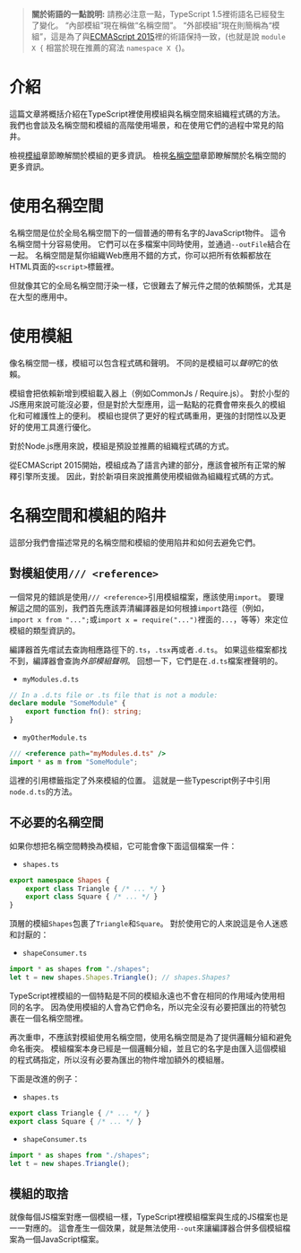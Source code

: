 > **關於術語的一點說明:**
請務必注意一點，TypeScript 1.5裡術語名已經發生了變化。
“內部模組”現在稱做“名稱空間”。
“外部模組”現在則簡稱為“模組”，這是為了與[ECMAScript 2015](http://www.ecma-international.org/ecma-262/6.0/)裡的術語保持一致，(也就是說 `module X {` 相當於現在推薦的寫法 `namespace X {`)。

# 介紹

這篇文章將概括介紹在TypeScript裡使用模組與名稱空間來組織程式碼的方法。
我們也會談及名稱空間和模組的高階使用場景，和在使用它們的過程中常見的陷井。

檢視[模組](./Modules.md)章節瞭解關於模組的更多資訊。
檢視[名稱空間](./Namespaces.md)章節瞭解關於名稱空間的更多資訊。


# 使用名稱空間

名稱空間是位於全局名稱空間下的一個普通的帶有名字的JavaScript物件。
這令名稱空間十分容易使用。
它們可以在多檔案中同時使用，並通過`--outFile`結合在一起。
名稱空間是幫你組織Web應用不錯的方式，你可以把所有依賴都放在HTML頁面的`<script>`標籤裡。

但就像其它的全局名稱空間汙染一樣，它很難去了解元件之間的依賴關係，尤其是在大型的應用中。

# 使用模組

像名稱空間一樣，模組可以包含程式碼和聲明。
不同的是模組可以*聲明*它的依賴。

模組會把依賴新增到模組載入器上（例如CommonJs / Require.js）。
對於小型的JS應用來說可能沒必要，但是對於大型應用，這一點點的花費會帶來長久的模組化和可維護性上的便利。
模組也提供了更好的程式碼重用，更強的封閉性以及更好的使用工具進行優化。

對於Node.js應用來說，模組是預設並推薦的組織程式碼的方式。

從ECMAScript 2015開始，模組成為了語言內建的部分，應該會被所有正常的解釋引擎所支援。
因此，對於新項目來說推薦使用模組做為組織程式碼的方式。

# 名稱空間和模組的陷井

這部分我們會描述常見的名稱空間和模組的使用陷井和如何去避免它們。

## 對模組使用`/// <reference>`

一個常見的錯誤是使用`/// <reference>`引用模組檔案，應該使用`import`。
要理解這之間的區別，我們首先應該弄清編譯器是如何根據`import`路徑（例如，`import x from "...";`或`import x = require("...")`裡面的`...`，等等）來定位模組的類型資訊的。

編譯器首先嚐試去查詢相應路徑下的`.ts`，`.tsx`再或者`.d.ts`。
如果這些檔案都找不到，編譯器會查詢*外部模組聲明*。
回想一下，它們是在`.d.ts`檔案裡聲明的。

* `myModules.d.ts`

```ts
// In a .d.ts file or .ts file that is not a module:
declare module "SomeModule" {
    export function fn(): string;
}
```

* `myOtherModule.ts`

```ts
/// <reference path="myModules.d.ts" />
import * as m from "SomeModule";
```

這裡的引用標籤指定了外來模組的位置。
這就是一些Typescript例子中引用`node.d.ts`的方法。

## 不必要的名稱空間

如果你想把名稱空間轉換為模組，它可能會像下面這個檔案一件：

* `shapes.ts`

```ts
export namespace Shapes {
    export class Triangle { /* ... */ }
    export class Square { /* ... */ }
}
```

頂層的模組`Shapes`包裹了`Triangle`和`Square`。
對於使用它的人來說這是令人迷惑和討厭的：

* `shapeConsumer.ts`

```ts
import * as shapes from "./shapes";
let t = new shapes.Shapes.Triangle(); // shapes.Shapes?
```

TypeScript裡模組的一個特點是不同的模組永遠也不會在相同的作用域內使用相同的名字。
因為使用模組的人會為它們命名，所以完全沒有必要把匯出的符號包裹在一個名稱空間裡。

再次重申，不應該對模組使用名稱空間，使用名稱空間是為了提供邏輯分組和避免命名衝突。
模組檔案本身已經是一個邏輯分組，並且它的名字是由匯入這個模組的程式碼指定，所以沒有必要為匯出的物件增加額外的模組層。

下面是改進的例子：

* `shapes.ts`

```ts
export class Triangle { /* ... */ }
export class Square { /* ... */ }
```

* `shapeConsumer.ts`

```ts
import * as shapes from "./shapes";
let t = new shapes.Triangle();
```

## 模組的取捨

就像每個JS檔案對應一個模組一樣，TypeScript裡模組檔案與生成的JS檔案也是一一對應的。
這會產生一個效果，就是無法使用`--out`來讓編譯器合併多個模組檔案為一個JavaScript檔案。